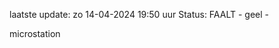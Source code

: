 laatste update: 
zo 14-04-2024 19:50   uur 
Status: FAALT - geel - 
<div class="service Y">microstation</div>